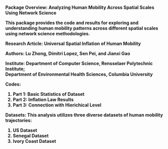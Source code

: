  <strong>Package Overview: Analyzing Human Mobility Across Spatial Scales Using Network Science <strong>

This package provides the code and results for exploring and understanding human mobility patterns across different spatial scales using network science methodologies.

Research Article: Universal Spatial Inflation of Human Mobility

Authors: Lu Zhong, Dimitri Lopez, Sen Pei, and Jianxi Gao

Institute: Department of Computer Science, Rensselaer Polytechnic Institute;<br /> 
                     Department of Environmental Health Sciences, Columbia University

 <strong>Codes</strong>:
1. Part 1: Basic Statistics of Dataset
2. Part 2: Inflation Law Results
3. Part 3: Connection with Hierichical Level
   

 <strong>Datasets</strong>:
 This analysis utilizes three diverse datasets of human mobility trajectories:
 1. US Dataset
 2. Senegal Dataset
 3. Ivory Coast Dataset

